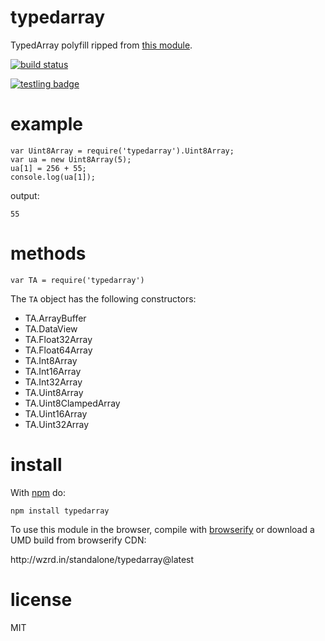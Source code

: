 <h1 id="typedarray">typedarray</h1>

<p>TypedArray polyfill ripped from <a href="https://raw.github.com/inexorabletash/polyfill">this
module</a>.</p>

<p><a href="http://travis-ci.org/substack/typedarray"><img src="https://secure.travis-ci.org/substack/typedarray.png" alt="build status" /></a></p>

<p><a href="https://ci.testling.com/substack/typedarray"><img src="https://ci.testling.com/substack/typedarray.png" alt="testling badge" /></a></p>

<h1 id="example">example</h1>

<pre><code class="js">var Uint8Array = require('typedarray').Uint8Array;
var ua = new Uint8Array(5);
ua[1] = 256 + 55;
console.log(ua[1]);
</code></pre>

<p>output:</p>

<pre><code>55
</code></pre>

<h1 id="methods">methods</h1>

<pre><code class="js">var TA = require('typedarray')
</code></pre>

<p>The <code>TA</code> object has the following constructors:</p>

<ul>
<li>TA.ArrayBuffer</li>
<li>TA.DataView</li>
<li>TA.Float32Array</li>
<li>TA.Float64Array</li>
<li>TA.Int8Array</li>
<li>TA.Int16Array</li>
<li>TA.Int32Array</li>
<li>TA.Uint8Array</li>
<li>TA.Uint8ClampedArray</li>
<li>TA.Uint16Array</li>
<li>TA.Uint32Array</li>
</ul>

<h1 id="install">install</h1>

<p>With <a href="https://npmjs.org">npm</a> do:</p>

<pre><code>npm install typedarray
</code></pre>

<p>To use this module in the browser, compile with
<a href="http://browserify.org">browserify</a>
or download a UMD build from browserify CDN:</p>

<p>http://wzrd.in/standalone/typedarray@latest</p>

<h1 id="license">license</h1>

<p>MIT</p>
